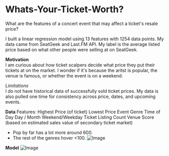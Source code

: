 

# **Whats-Your-Ticket-Worth?**
What are the features of a concert event that may affect a ticket's resale price? 

I built a linear regression model using 13 features with 1254 data points. My data came from SeatGeek and Last.FM API. My label is the average listed price based on what other people were selling at on SeatGeek.

**Motivation**<br>
I am curious about how ticket scalpers decide what price they put their tickets at on the market. I wonder if it's because the aritst is popular, the venue is famous, or whether the event is on a weekend. 

*Limitations*<br>
I do not have historical data of successfully sold ticket prices. My data is also pulled one time for consistency across price, dates, and upcoming events.

**Data**
Features:
Highest Price (of ticket)
Lowest Price
Event Genre
Time of Day
Day / Month
Weekend/Weekday
Ticket Listing Count
Venue Score (based on estimated sales value of secondary ticket market)

- Pop by far has a lot more around 600.
- The rest of the genres hover <100.
![Image](Screen%20Shot%202019-04-12%20at%202.28.55%20PM.png)

**Model**
![Image](Users/chrischung/Desktop/Plot%20actual%20vs%20predicted.png)
